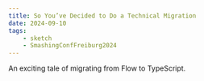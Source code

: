```yaml
---
title: So You’ve Decided to Do a Technical Migration
date: 2024-09-10
tags:
    - sketch
    - SmashingConfFreiburg2024
---
```


An exciting tale of migrating from Flow to TypeScript.
